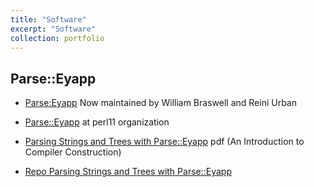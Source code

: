 ```yaml
---
title: "Software"
excerpt: "Software"
collection: portfolio
---
```


## Parse::Eyapp

* [Parse:Eyapp](https://github.com/wbraswell/parse-eyapp) Now maintained by William Braswell and Reini Urban
* [Parse::Eyapp](https://github.com/perl11/parse-eyapp) at perl11 organization

* [Parsing Strings and Trees with Parse::Eyapp](https://citeseerx.ist.psu.edu/viewdoc/download?doi=10.1.1.160.3989&rep=rep1&type=pdf) pdf (An Introduction to Compiler Construction)
* [Repo Parsing Strings and Trees with Parse::Eyapp](https://github.com/ULL-ESIT-PL/parsing-strings-and-trees-with-parse-eyapp)

